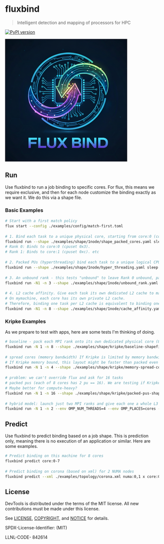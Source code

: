 # fluxbind

> Intelligent detection and mapping of processors for HPC

[![PyPI version](https://badge.fury.io/py/fractale.svg)](https://badge.fury.io/py/fluxbind)

![img/fluxbind.png](img/fluxbind-small.png)

## Run

Use fluxbind to run a job binding to specific cores. For flux, this means we require exclusive, and then for each node customize the binding exactly as we want it. We do this via a shape file.


### Basic Examples

```bash
# Start with a first match policy
flux start --config ./examples/config/match-first.toml

# 1. Bind each task to a unique physical core, starting from core:0 (common case)
fluxbind run --shape ./examples/shape/1node/shape_packed_cores.yaml sleep 1
# Rank 0: Binds to core:0 (cpuset 0x3).
# Rank 1: Binds to core:1 (cpuset 0xc). etc

# 2. Packed PUs (hyperthreading) bind each task to a unique logical CPU (or hyper-thread).
fluxbind run --shape ./examples/shape/1node/hyper_threading.yaml sleep 1

# 3. An unbound rank - this tests "unbound" to leave Rank 0 unbound, pack all other ranks onto cores, shifted by one.
fluxbind run -N1 -n 3 --shape ./examples/shape/1node/unbound_rank.yaml sleep 1

# 4. L2 cache affinity. Give each task its own dedicated L2 cache to maximize cache performance.
# On mymachine, each core has its own private L2 cache.
# Therefore, binding one task per L2 cache is equivalent to binding one task per core.
fluxbind run -N1 -n 8 --shape ./examples/shape/1node/cache_affinity.yaml sleep 1
```

### Kripke Examples

As we prepare to test with apps, here are some tests I'm thinking of doing.

```bash
# baseline - pack each MPI rank onto its own dedicated physical core (8.693519e-09)
fluxbind run -N 1 -n 8 --shape ./examples/shape/kripke/baseline-shapefile.yaml kripke --procs 2,2,2 --zones 16,16,16 --niter 500

# spread cores (memory bandwidth) If Kripke is limited by memory bandwidth, if we place ranks on every other core, we reduce contention for the shared L3 cache
# If Kripke memory bound, this layout might be faster than packed even with half cores. If compute based, worse (1.341355e-08)
fluxbind run -N 1 -n 4 --shape ./examples/shape/kripke/memory-spread-cores-shapefile.yaml kripke --procs 2,2,1 --zones 16,16,16 --niter 500

# problem: we can't override flux and ask for 16 tasks
# packed pus (each of 8 cores has 2 pu == 16). We are testing if Kripke can benefit from SMT (simultaneous multi-threading)
# Maybe better for compute-heavy?
fluxbind run -N 1 -n 16 --shape ./examples/shape/kripke/packed-pus-shapefile.yaml kripke --procs 2,4,2 --zones 16,16,16 --niter 500

# hybrid model: launch just two MPI ranks and give each one a whole L3 cache domain to work with (1.966967e-08)
fluxbind run -N 1 -n 2 --env OMP_NUM_THREADS=4 --env OMP_PLACES=cores --shape ./examples/shape/kripke/hybrid-l3-shapefile.yaml kripke --zones 16,16,16 --niter 500 --procs 2,1,1 --layout GZD
```


## Predict

Use fluxbind to predict binding based on a job shape. This is prediction only, meaning there is no execution of an application or similar.
Here are some examples.

```bash
# Predict binding on this machine for 8 cores
fluxbind predict core:0-7

# Predict binding on corona (based on xml) for 2 NUMA nodes
fluxbind predict --xml ./examples/topology/corona.xml numa:0,1 x core:0-2
```

## License

DevTools is distributed under the terms of the MIT license.
All new contributions must be made under this license.

See [LICENSE](https://github.com/converged-computing/cloud-select/blob/main/LICENSE),
[COPYRIGHT](https://github.com/converged-computing/cloud-select/blob/main/COPYRIGHT), and
[NOTICE](https://github.com/converged-computing/cloud-select/blob/main/NOTICE) for details.

SPDX-License-Identifier: (MIT)

LLNL-CODE- 842614

